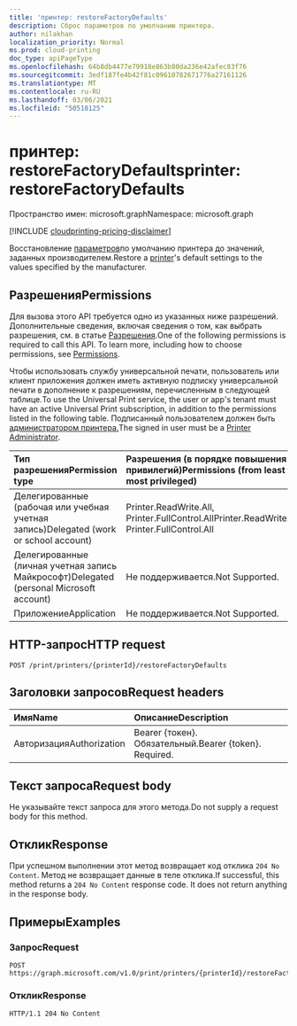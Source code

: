 ```yaml
---
title: 'принтер: restoreFactoryDefaults'
description: Сброс параметров по умолчанию принтера.
author: nilakhan
localization_priority: Normal
ms.prod: cloud-printing
doc_type: apiPageType
ms.openlocfilehash: 64b8db4477e79918e863b80da236e42afec83f76
ms.sourcegitcommit: 3edf187fe4b42f81c09610782671776a27161126
ms.translationtype: MT
ms.contentlocale: ru-RU
ms.lasthandoff: 03/06/2021
ms.locfileid: "50518125"
---
```

# <a name="printer-restorefactorydefaults"></a><span data-ttu-id="c86e9-103">принтер: restoreFactoryDefaults</span><span class="sxs-lookup"><span data-stu-id="c86e9-103">printer: restoreFactoryDefaults</span></span>
<span data-ttu-id="c86e9-104">Пространство имен: microsoft.graph</span><span class="sxs-lookup"><span data-stu-id="c86e9-104">Namespace: microsoft.graph</span></span>

[!INCLUDE [cloudprinting-pricing-disclaimer](../../includes/cloudprinting-pricing-disclaimer.md)]

<span data-ttu-id="c86e9-105">Восстановление [параметров](../resources/printer.md)по умолчанию принтера до значений, заданных производителем.</span><span class="sxs-lookup"><span data-stu-id="c86e9-105">Restore a [printer](../resources/printer.md)'s default settings to the values specified by the manufacturer.</span></span>

## <a name="permissions"></a><span data-ttu-id="c86e9-106">Разрешения</span><span class="sxs-lookup"><span data-stu-id="c86e9-106">Permissions</span></span>
<span data-ttu-id="c86e9-p101">Для вызова этого API требуется одно из указанных ниже разрешений. Дополнительные сведения, включая сведения о том, как выбрать разрешения, см. в статье [Разрешения](/graph/permissions-reference).</span><span class="sxs-lookup"><span data-stu-id="c86e9-p101">One of the following permissions is required to call this API. To learn more, including how to choose permissions, see [Permissions](/graph/permissions-reference).</span></span>

<span data-ttu-id="c86e9-109">Чтобы использовать службу универсальной печати, пользователь или клиент приложения должен иметь активную подписку универсальной печати в дополнение к разрешениям, перечисленным в следующей таблице.</span><span class="sxs-lookup"><span data-stu-id="c86e9-109">To use the Universal Print service, the user or app's tenant must have an active Universal Print subscription, in addition to the permissions listed in the following table.</span></span> <span data-ttu-id="c86e9-110">Подписанный пользователем должен быть [администратором принтера.](/azure/active-directory/users-groups-roles/directory-assign-admin-roles#printer-administrator)</span><span class="sxs-lookup"><span data-stu-id="c86e9-110">The signed in user must be a [Printer Administrator](/azure/active-directory/users-groups-roles/directory-assign-admin-roles#printer-administrator).</span></span>

|<span data-ttu-id="c86e9-111">Тип разрешения</span><span class="sxs-lookup"><span data-stu-id="c86e9-111">Permission type</span></span> | <span data-ttu-id="c86e9-112">Разрешения (в порядке повышения привилегий)</span><span class="sxs-lookup"><span data-stu-id="c86e9-112">Permissions (from least to most privileged)</span></span> |
|:---------------|:--------------------------------------------|
|<span data-ttu-id="c86e9-113">Делегированные (рабочая или учебная учетная запись)</span><span class="sxs-lookup"><span data-stu-id="c86e9-113">Delegated (work or school account)</span></span>| <span data-ttu-id="c86e9-114">Printer.ReadWrite.All, Printer.FullControl.All</span><span class="sxs-lookup"><span data-stu-id="c86e9-114">Printer.ReadWrite.All, Printer.FullControl.All</span></span> |
|<span data-ttu-id="c86e9-115">Делегированные (личная учетная запись Майкрософт)</span><span class="sxs-lookup"><span data-stu-id="c86e9-115">Delegated (personal Microsoft account)</span></span>|<span data-ttu-id="c86e9-116">Не поддерживается.</span><span class="sxs-lookup"><span data-stu-id="c86e9-116">Not Supported.</span></span>|
|<span data-ttu-id="c86e9-117">Приложение</span><span class="sxs-lookup"><span data-stu-id="c86e9-117">Application</span></span>| <span data-ttu-id="c86e9-118">Не поддерживается.</span><span class="sxs-lookup"><span data-stu-id="c86e9-118">Not Supported.</span></span> |

## <a name="http-request"></a><span data-ttu-id="c86e9-119">HTTP-запрос</span><span class="sxs-lookup"><span data-stu-id="c86e9-119">HTTP request</span></span>

<!-- {
  "blockType": "ignored"
}
-->
``` http
POST /print/printers/{printerId}/restoreFactoryDefaults
```

## <a name="request-headers"></a><span data-ttu-id="c86e9-120">Заголовки запросов</span><span class="sxs-lookup"><span data-stu-id="c86e9-120">Request headers</span></span>
|<span data-ttu-id="c86e9-121">Имя</span><span class="sxs-lookup"><span data-stu-id="c86e9-121">Name</span></span>|<span data-ttu-id="c86e9-122">Описание</span><span class="sxs-lookup"><span data-stu-id="c86e9-122">Description</span></span>|
|:---|:---|
|<span data-ttu-id="c86e9-123">Авторизация</span><span class="sxs-lookup"><span data-stu-id="c86e9-123">Authorization</span></span>|<span data-ttu-id="c86e9-p103">Bearer {токен}. Обязательный.</span><span class="sxs-lookup"><span data-stu-id="c86e9-p103">Bearer {token}. Required.</span></span>|

## <a name="request-body"></a><span data-ttu-id="c86e9-126">Текст запроса</span><span class="sxs-lookup"><span data-stu-id="c86e9-126">Request body</span></span>
<span data-ttu-id="c86e9-127">Не указывайте текст запроса для этого метода.</span><span class="sxs-lookup"><span data-stu-id="c86e9-127">Do not supply a request body for this method.</span></span>

## <a name="response"></a><span data-ttu-id="c86e9-128">Отклик</span><span class="sxs-lookup"><span data-stu-id="c86e9-128">Response</span></span>

<span data-ttu-id="c86e9-p104">При успешном выполнении этот метод возвращает код отклика `204 No Content`. Метод не возвращает данные в теле отклика.</span><span class="sxs-lookup"><span data-stu-id="c86e9-p104">If successful, this method returns a `204 No Content` response code. It does not return anything in the response body.</span></span>

## <a name="examples"></a><span data-ttu-id="c86e9-131">Примеры</span><span class="sxs-lookup"><span data-stu-id="c86e9-131">Examples</span></span>

### <a name="request"></a><span data-ttu-id="c86e9-132">Запрос</span><span class="sxs-lookup"><span data-stu-id="c86e9-132">Request</span></span>
<!-- {
  "blockType": "request",
  "name": "printer_restorefactorydefaults"
}
-->
``` http
POST https://graph.microsoft.com/v1.0/print/printers/{printerId}/restoreFactoryDefaults
```


### <a name="response"></a><span data-ttu-id="c86e9-133">Отклик</span><span class="sxs-lookup"><span data-stu-id="c86e9-133">Response</span></span>
<!-- {
  "blockType": "response",
  "truncated": true
}
-->
``` http
HTTP/1.1 204 No Content
```

